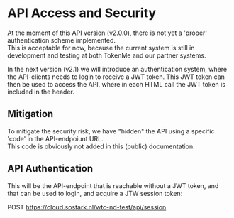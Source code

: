 # API Access and Security

At the moment of this API version (v2.0.0), there is not yet a 'proper' authentication scheme implemented. <br>
This is acceptable for now, because the current system is still in development and testing at both TokenMe and our partner systems.

In the next version (v2.1) we will introduce an authentication system, where the API-clients needs to login to receive a JWT token. This JWT token can then be used to access the API, where in each HTML call the JWT token is included in the header.

## Mitigation

To mitigate the security risk, we have "hidden" the API using a specific 'code' in the API-endpoiunt URL. <br>
This code is obviously not added in this (public) documentation.

## API Authentication

This will be the API-endpoint that is reachable without a JWT token, and that can be used to login, and acquire a JTW session token:

<span class="mono">POST https://cloud.sostark.nl/wtc-nd-test/api/session</span>
